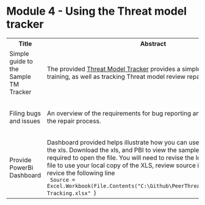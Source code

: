 # Module 4 - Using the Threat model tracker

<table>
  <colgroup>
    <col style="width: 200px;">
    <col style="width: 400px;">
    <col style="width: 300px;">
    <col style="width: 100px;">
  </colgroup>
    <tr>
        <th>Title</th>
        <th>Abstract</th>
        <th>Resource</th>
        <th>Time</th>
    </tr>
  <tr>
    <td>Simple guide to the Sample TM Tracker</td>
    <td>The provided <a href="/Articles/TM-Tracking.xlsx">Threat Model Tracker</a> provides a simple way to track user training, as well as tracking Threat model review repair items. </td>
    <td><a href="https://youtube.com">Walk thru of the tracker</a></td>
    <td>10 min + Download</td>
  </tr>
   <tr>
    <td>Filing bugs and issues</td>
    <td>An overview of the requirements for bug reporting and a description of the repair process.  </td>
    <td><a href="/Articles/Bugmanage.md">Guidance on managing escalations and bugs</a></td>
    <td>10 min read</td>
  </tr>
 <tr>
    <td>Provide PowerBi Dashboard</td>
    <td>Dashboard provided helps illustrate how you can use the sample data in the xls. Download the xls, and PBI to view the sample. NOTE: PowerBi is required to open the file.  You will need to revise the location of the source file to use your local copy of the XLS, review source info in PBI, and revice the following line<br>
    <code> Source = Excel.Workbook(File.Contents("C:\Github\PeerThreatModel\Articles\TM-Tracking.xlsx" </code>)</td>
    <td><a href="/Articles/PowerbiSampleDashboard.pbix">PowerBi dashboad sample</a></td>
    <td>download</td>
  </tr>
</table>

